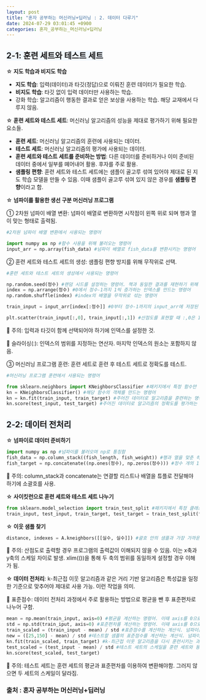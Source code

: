 ```yaml
---
layout: post
title: "혼자 공부하는 머신러닝+딥러닝 : 2. 데이터 다루기"
date: 2024-07-29 03:01:45 +0900
categories: 혼자_공부하는_머신러닝+딥러닝
---
```

## <span style= 'background-color: #f1f8ff'>2-1: 훈련 세트와 테스트 세트
☆ **지도 학습과 비지도 학습**
- **지도 학습**: 입력(데이터)과 타깃(정답)으로 이뤄진 훈련 데이터가 필요한 학습.
- **비지도 학습**: 타깃 없이 입력 데이터만 사용하는 학습.
- 강화 학습: 알고리즘이 행동한 결과로 얻은 보상을 사용하는 학습. 해당 교재에서 다루지 않음.

☆ **훈련 세트와 테스트 세트**: 머신러닝 알고리즘의 성능을 제대로 평가하기 위해 필요한 요소들.
- **훈련 세트**: 머신러닝 알고리즘의 훈련에 사용되는 데이터.
- **테스트 세트**: 머신러닝 알고리즘의 평가에 사용되는 데이터.
- **훈련 세트와 테스트 세트를 준비하는 방법**: 다른 데이터를 준비하거나 이미 준비된 데이터 중에서 일부를 뗴어내어 활용. 후자를 주로 활용.
- **샘플링 편향**: 훈련 세트와 테스트 세트에는 샘플이 골고루 섞여 있어야 제대로 된 지도 학습 모델을 만들 수 있음. 이때 샘플이 골고루 섞여 있지 않은 경우를 **샘플링 편향**이라고 함.

☆ **넘파이를 활용한 생선 구분 머신러닝 프로그램**

➀ 2차원 넘파이 배열 변환: 넘파이 배열로 변환하면 시작점이 왼쪽 위로 되며 행과 열이 맞는 형태로 출력됨.
```python
#2차원 넘파이 배열 변환에서 사용되는 명령어

import numpy as np #함수 사용을 위해 불러오는 명령어
input_arr = np.array(fish_data) #넘파이 배열로 fish_data를 변환시키는 명령어
```
➁ 훈련 세트와 테스트 세트의 생성: 샘플링 편향 방지를 위해 무작위로 선택.
```python
#훈련 세트와 테스트 세트의 생성에서 사용되는 명령어

np.random.seed(정수) #랜덤 시드를 설정하는 명령어. 책과 동일한 결과를 재현하기 위해 사용
index = np.arrange(정수) #0에서 정수-1까지 1씩 증가하는 인덱스를 만드는 명령어
np.random.shuffle(index) #index의 배열을 무작위로 섞는 명령어

train_input = input_arr[index[:정수]] #0부터 정수-1까지의 input_arr에 저장된 배열을 train_input에 전달한 새로운 샘플을 만드는 명령어 

plt.scatter(train_input[:,0], train_input[:,1]) #산점도를 표현할 때 :,0은 1열을 x축으로, :,1은 2열을 Y축으로 표현하라는 의미
```
🚨 주의: 입력과 타깃이 함께 선택되어야 하기에 인덱스를 설정한 것.

📌 슬라이싱(:): 인덱스의 범위를 지정하는 연산자. 마지막 인덱스의 원소는 포함하지 않음.

➂ 머신러닝 프로그램 훈련: 훈련 세트로 훈련 후 테스트 세트로 정확도를 테스트.
```python
#머신러닝 프로그램 훈련에서 사용되는 명령어

from sklearn.neighbors import KNeighborsClassifier #패키지에서 특정 함수만 임포트하는 명령어
kn = KNeighborsClassifier() #해당 함수의 객체를 만드는 명령어 
kn = kn.fit(train_input, train_target) #주어진 데이터로 알고리즘을 훈련하는 명령어
kn.score(test_input, test_target) #주어진 데이터로 알고리즘의 정확도를 평가하는 명령어
```

## <span style= 'background-color: #f1f8ff'>2-2: 데이터 전처리
☆ **넘파이로 데이터 준비하기**
```python
import numpy as np #넘파이를 불러오며 np로 통칭함
fish_data = np.column_stack((fish_length, fish_weight)) #행과 열을 맞춘 하나의 리스트로 변환하는 명령어. 해당 과정을 fish_length와 fish_weight 리스트 내에 있는 요소 전부에 행함. 1-3에서 진행한 리스트 내포 구문과 유사
fish_target = np.concatenate((np.ones(정수), np.zeros(정수))) #정수 개의 1과 정수 개의 0으로 구성된 리스트를 하나의 리스트로 변환하는 명령어. column_stack과는 다르게 1줄로 나열함
```
🚨 주의: column_stack과 concatenate는 연결할 리스트나 배열을 튜플로 전달해야 하기에 소괄호를 사용.

☆ **사이킷런으로 훈련 세트와 테스트 세트 나누기**
```python
from sklearn.model_selection import train_test_split #패키지에서 특정 클래스만 임포트하는 명령어
train_input, test_input, train_target, test_target = train_test_split(fish_data, fish_target, stratify=fish_target random_state=정수) #fish_data의 데이터를 train_input과 test_input에, fish_target의 데이터를 train_target과 test_target에 무작위로 나누어 줌. stratify를 활용해 샘플링 편향 방지. 인덱스의 지정이 필요 없음
```

☆ **이웃 샘플 찾기**
```python
distance, indexes = A.kneighbors([[실수, 실수]]) #괄호 안의 샘플과 가장 가까운 다섯 개의 샘플의 거리와 인덱스를 찾는 명령어
```
🚨 주의: 산점도로 출력할 경우 프로그램의 출력값이 이해되지 않을 수 있음. 이는 x축과 y축의 스케일 차이로 발생. xlim(())을 통해 두 축의 범위를 동일하게 설정할 경우 이해가 됨.

☆ **데이터 전처리**: k-최근접 이웃 알고리즘과 같은 거리 기반 알고리즘은 특성값을 일정한 기준으로 맞추어야 제대로 사용 가능. 이런 작업을 의미.

📌 표준점수: 데이터 전처리 과정에서 주로 활용하는 방법으로 평균을 뺀 후 표준편차로 나누어 구함.
```python
mean = np.mean(train_input, axis=0) #평균을 계산하는 명령어. 이때 axis를 0으로 설정해야 행을 따라 각 열의 통계 값을 계산함. 즉 평균이 두 개 나옴
std = np.std(train_iput, axis=0) #표준편차를 계산하는 명령어. 이때 axis를 0으로 설정해야 행을 따라 각 열의 통계 값을 계산함. 즉 표준편차가 두 개 나옴 
train_scaled = (train_input - mean) / std #표준점수를 계산하는 계산식. 넘파이는 알아서 열을 구분하여 평균을 빼고 표준편차를 나누어줌. 이를 브로드캐스팅이라 함
new = ([25,150] - mean) / std #테스트할 샘플의 표준점수를 계산하는 계산식. 넘파이는 알아서 열을 구분하여 평균을 빼고 표준편차를 나누어줌
kn.fit(train_scaled, train_target) #k-최근접 이웃 알고리즘을 다시 훈련시키는 과정
test_scaled = (test_input - mean) / std #테스트 세트의 스케일을 훈련 세트와 동일하게 변환하는 과정
kn.score(test_scaled, test_target)
```
🚨 주의: 테스트 세트는 훈련 세트의 평균과 표준편차를 이용하여 변환해야함. 그러지 않으면 두 세트의 스케일이 달라짐.

### 출처 : 혼자 공부하는 머신러닝+딥러닝